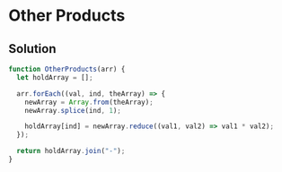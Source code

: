 # Other Products

## Solution

```javascript
function OtherProducts(arr) {
  let holdArray = [];

  arr.forEach((val, ind, theArray) => {
    newArray = Array.from(theArray);
    newArray.splice(ind, 1);

    holdArray[ind] = newArray.reduce((val1, val2) => val1 * val2);
  });

  return holdArray.join("-");
}
```
